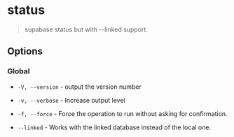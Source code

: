 # status

> supabase status but with --linked support.

## Options

### Global

* `-V, --version` - output the version number

* `-v, --verbose` - Increase output level

* `-f, --force` - Force the operation to run without asking for confirmation.

* `--linked` - Works with the linked database instead of the local one.
